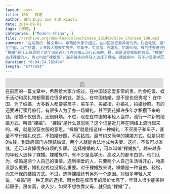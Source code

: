 ```yaml
---
layout: post
title: 108 - 裸婚
author: 独怡 Duyi and 小璐 Xiaolu
date: 2014-09-01
tags: [裸婚, ]
categories: ["Modern-China", ]
file: //archive.org/download/slowchinese_201909/Slow_Chinese_108.mp3
summary: "在前面的一篇文章中，希茜给大家介绍过，在中国谈恋爱非常的贵。约会吃饭、娱乐活动和买礼物都需要花很多的钱。那么，在中国结婚，是不是也很贵呢？  
在中国，为了结婚，大多数人都要买房子、买车子、买戒指，办婚礼，拍婚纱照。有的还要进行蜜月旅行。有很多人为了办一场婚礼，甚至要花掉许多年才积攒下来的钱。结婚不仅很贵，还很麻烦。不过，现在在中国的年轻人当中，流行一种新的结婚方式，叫做“裸婚”。  
“裸婚”是什么意思呢？这个词是近几年在网络上流行起来的。裸，就是没穿衣服的意思。“裸婚”就是指这样一种婚礼：不买房子和车子，甚至不举行婚礼仪式，不拍婚纱照，不买钻戒。最节约又简单的裸婚方式，就是只花9块钱，到政府部门办理结婚证，两个人就能合法地成为夫妻。这样，不仅可以省钱，还可以省掉很多麻烦的步骤。  
选择裸婚的人，可以叫做“裸婚族”。越来越多的年轻人选择了裸婚。裸婚族中，有不少是高学历、高收入的都市白领。他们认为，结婚是两个人自己的事情。遇到相爱的人，只要两个人自己生活得开心，物质没那么重要，婚礼仪式也没那么重要。对于裸婚族来说，裸婚是一种自由、轻松，而又环保的结婚方式。不过，选择裸婚还有另外一个原因。对很多年轻人来说，“裸婚”是一种无奈的选择。因为现在城市里的房价太高了，年轻人很少能买得起房子。房价高，收入少，如果不想依靠父母，就只能“裸婚”了。"
duration: "0:04:24.782484"
length: "6777654"
---
```


<iframe src="https://archive.org/embed/slowchinese_201909/Slow_Chinese_108.mp3" width="500" height="30" frameborder="0" webkitallowfullscreen="true" mozallowfullscreen="true" allowfullscreen></iframe>
在前面的一篇文章中，希茜给大家介绍过，在中国谈恋爱非常的贵。约会吃饭、娱乐活动和买礼物都需要花很多的钱。那么，在中国结婚，是不是也很贵呢？  
在中国，为了结婚，大多数人都要买房子、买车子、买戒指，办婚礼，拍婚纱照。有的还要进行蜜月旅行。有很多人为了办一场婚礼，甚至要花掉许多年才积攒下来的钱。结婚不仅很贵，还很麻烦。不过，现在在中国的年轻人当中，流行一种新的结婚方式，叫做“裸婚”。  
“裸婚”是什么意思呢？这个词是近几年在网络上流行起来的。裸，就是没穿衣服的意思。“裸婚”就是指这样一种婚礼：不买房子和车子，甚至不举行婚礼仪式，不拍婚纱照，不买钻戒。最节约又简单的裸婚方式，就是只花9块钱，到政府部门办理结婚证，两个人就能合法地成为夫妻。这样，不仅可以省钱，还可以省掉很多麻烦的步骤。  
选择裸婚的人，可以叫做“裸婚族”。越来越多的年轻人选择了裸婚。裸婚族中，有不少是高学历、高收入的都市白领。他们认为，结婚是两个人自己的事情。遇到相爱的人，只要两个人自己生活得开心，物质没那么重要，婚礼仪式也没那么重要。对于裸婚族来说，裸婚是一种自由、轻松，而又环保的结婚方式。不过，选择裸婚还有另外一个原因。对很多年轻人来说，“裸婚”是一种无奈的选择。因为现在城市里的房价太高了，年轻人很少能买得起房子。房价高，收入少，如果不想依靠父母，就只能“裸婚”了。